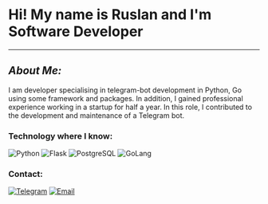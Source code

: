 # **Hi! My name is Ruslan and I'm Software Developer**
---
## ***About Me:***
I am developer specialising in telegram-bot development in Python, Go using some framework and packages.
In addition, I gained professional experience working in a startup for half a year. In this role, I contributed to the development and maintenance of a Telegram bot.
### Technology where I know:
![Python](https://img.shields.io/badge/Python-black?style=for-the-badge&logo=Python&logoColor=White)
![Flask](https://img.shields.io/badge/Flask-black?style=for-the-badge&logo=Flask&logoColor=White)
![PostgreSQL](https://img.shields.io/badge/PostgreSQL-black?style=for-the-badge&logo=PostgreSQL&logoColor=White)
![GoLang](https://img.shields.io/badge/Go-00ADD8?logo=Go&logoColor=white&style=for-the-badge)
### Contact:
[![Telegram](https://img.shields.io/badge/Telegram-black?style=for-the-badge&link=https://t.me/Ad1ozZz)](https://t.me/sSwinterZz)
[![Email](https://img.shields.io/badge/Email-black?style=for-the-badge&link=mailto:sagrus12042007@gmail.com)](mailto:sagrus12042007@gmail.com)
